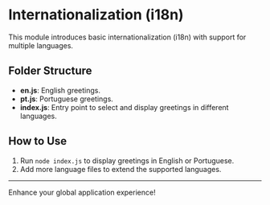 # Internationalization (i18n)

This module introduces basic internationalization (i18n) with support for multiple languages.

## Folder Structure

- **en.js**: English greetings.
- **pt.js**: Portuguese greetings.
- **index.js**: Entry point to select and display greetings in different languages.

## How to Use

1. Run `node index.js` to display greetings in English or Portuguese.
2. Add more language files to extend the supported languages.

---

Enhance your global application experience!
